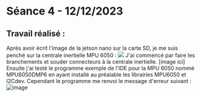 # **Séance 4 - 12/12/2023**
## Travail réalisé :
Après avoir écrit l'image de la jetson nano sur la carte SD, je me suis penché sur la centrale inertielle MPU 6050 :
![](https://j6z7x9q7.rocketcdn.me/wp-content/uploads/2021/03/MPU-6050-3.jpg)
J'ai commencé par faire les branchements et souder connecteurs à la centrale inertielle.
[image ici]
Ensuite j'ai testé le programme exemple de l'IDE pour la MPU 6050 nommé MPU6050DMP6 en ayant installé au préalable les librairies MPU6050 et I2Cdev. Cependant le programme me renvoi le message d'erreur suivant :
![image](https://github.com/TibaudoRomain/ProjetAR/assets/146826729/6cba63ab-3d56-46d0-9116-43b6be100d2b)

